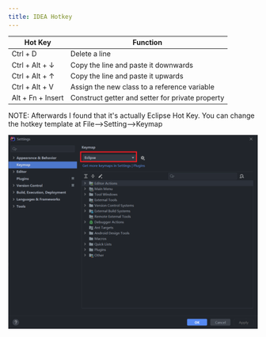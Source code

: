 ```yaml
---
title: IDEA Hotkey
---
```


| Hot Key           | Function                                         |
| ----------------- | ------------------------------------------------ |
| Ctrl + D          | Delete a line                                    |
| Ctrl + Alt + ↓    | Copy the line and paste it downwards             |
| Ctrl + Alt + ↑    | Copy the line and paste it upwards               |
| Ctrl + Alt + V    | Assign the new class to a reference variable     |
| Alt + Fn + Insert | Construct getter and setter for private property |

NOTE: Afterwards I found that it's actually Eclipse Hot Key. You can change the hotkey template at File-->Setting-->Keymap

![](.\Keymap.png)

